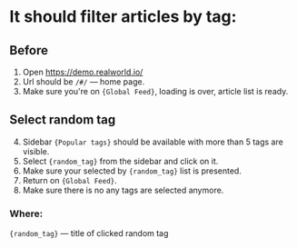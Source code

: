 # It should filter articles by tag:

## Before

1. Open https://demo.realworld.io/
2. Url should be `/#/` — home page.
3. Make sure you're on `{Global Feed}`, loading is over, article list is ready. 

## Select random tag

4. Sidebar `{Popular tags}` should be available with more than 5 tags are visible.
5. Select `{random_tag}` from the sidebar and click on it.
6. Make sure your selected by `{random_tag}` list is presented.
7. Return on `{Global Feed}`.
8. Make sure there is no any tags are selected anymore.

### Where:

`{random_tag}` — title of clicked random tag